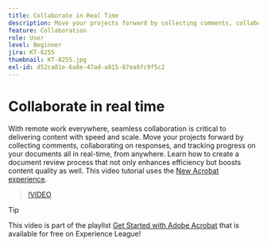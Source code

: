```yaml
---
title: Collaborate in Real Time
description: Move your projects forward by collecting comments, collaborating on responses, and tracking progress on your documents all in real-time, from anywhere
feature: Collaboration
role: User
level: Beginner
jira: KT-8255
thumbnail: KT-8255.jpg
exl-id: d52ca81e-6a8e-47ad-a815-87ea8fc9f5c2
---
```

# Collaborate in real time

With remote work everywhere, seamless collaboration is critical to delivering content with speed and scale. Move your projects forward by collecting comments, collaborating on responses, and tracking progress on your documents all in real-time, from anywhere. Learn how to create a document review process that not only enhances efficiency but boosts content quality as well. This video tutorial uses the [New Acrobat experience](new-workspace.md).

>[!VIDEO](https://video.tv.adobe.com/v/337500?quality=12&learn=on&hidetitle=true)

>[!TIP]
>
>This video is part of the playlist [Get Started with Adobe Acrobat](https://experienceleague.adobe.com/en/playlists/acrobat-get-started-business-users) that is available for free on Experience League!
